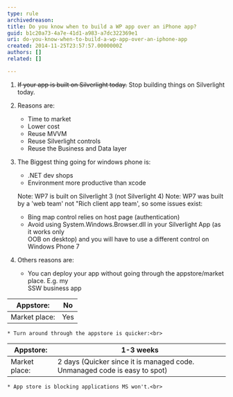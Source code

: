 ```yaml
---
type: rule
archivedreason: 
title: Do you know when to build a WP app over an iPhone app?
guid: b1c20a73-4a7e-41d1-a983-a7dc322369e1
uri: do-you-know-when-to-build-a-wp-app-over-an-iphone-app
created: 2014-11-25T23:57:57.0000000Z
authors: []
related: []

---
```


1. ~~If your app is built on Silverlight today.~~ Stop building things on Silverlight today.<br>
2. Reasons are:

    * Time to market
    * Lower cost
    * Reuse MVVM
    * Reuse Silverlight controls
    * Reuse the Business and Data layer
3. The Biggest thing going for windows phone is:

    * .NET dev shops
    * Environment more productive than xcode

    Note: WP7 is built on Silverlight 3 (not Silverlight 4)
    Note: WP7 was built by a 'web team' not "Rich client app team', so some issues exist:

    * Bing map control relies on host page (authentication)
    * Avoid using System.Windows.Browser.dll in your Silverlight App (as it works only<br>                        OOB on desktop) and you will have to use a different control on Windows Phone 7
4. Others reasons are:
    * You can deploy your app without going through the appstore/market place. E.g. my<br>                    SSW business app


| Appstore:<br>                         |                             No<br>                         |
| --- | --- |
| Market place:<br>                         |                             Yes<br>                         |
    * Turn around through the appstore is quicker:<br>                

| Appstore:<br>                         |                             1-3 weeks<br>                         |
| --- | --- |
| Market place:<br>                         |                             2 days (Quicker since it is managed code. Unmanaged code is easy to spot)<br>                         |
    * App store is blocking applications MS won't.<br>


<!--endintro-->

